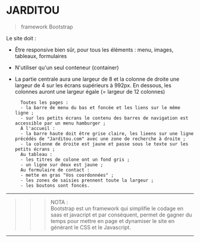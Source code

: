 # **JARDITOU**

> framework Bootstrap

Le site doit :
- Être responsive bien sûr, pour tous les éléments : menu, images, tableaux, formulaires
- N'utiliser qu'un seul conteneur (container)
- La partie centrale aura une largeur de 8 et la colonne de droite une largeur de 4 sur les écrans supérieurs à 992px. En dessous, les colonnes auront une largeur égale (= largeur de 12 colonnes)

        Toutes les pages :
        - la barre de menu du bas et foncée et les liens sur le même ligne ;
        - sur les petits écrans le contenu des barres de navigation est accessible par un menu hamburger ;
        À l'accueil :
        - la barre haute doit être grise claire, les lieens sur une ligne précédés de "Jarditou.com" avec une zone de recherche à droite ;
        - la colonne de droite est jaune et passe sous le texte sur les petits écrans ;
        Au tableau :
        - les titres de colone ont un fond gris ;
        - un ligne sur deux est jaune ;
        Au formulaire de contact :
        - mette en gras "Vos coordonnées" ;
        - les zones de saisies prennent toute la largeur ;
        - les boutons sont foncés.

___
>>> NOTA :  
    Bootstrap est un framework qui simplifie le codage en saas et javacript et par conséquent, permet de gagner du temps pour mettre en page et dynamiser le site en générant le CSS et le Javascript.
___